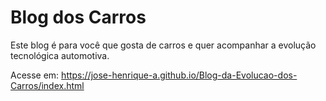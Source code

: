 # Blog dos Carros

Este blog é para você que gosta de carros e quer acompanhar a evolução tecnológica automotiva.

Acesse em: https://jose-henrique-a.github.io/Blog-da-Evolucao-dos-Carros/index.html
